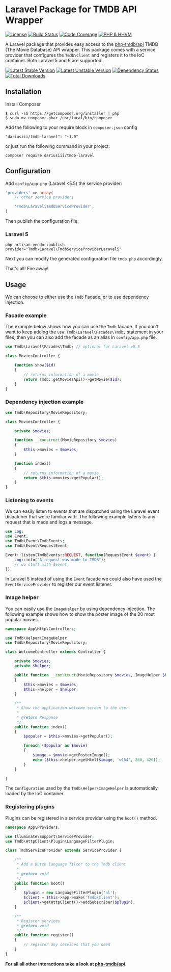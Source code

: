 # Laravel Package for TMDB API Wrapper

[![License](https://poser.pugx.org/dariusiii/tmdb-laravel/license.png)](https://packagist.org/packages/dariusiii/tmdb-laravel)
[![Build Status](https://travis-ci.org/dariusiii/tmdb-laravel.svg)](https://travis-ci.org/dariusiii/tmdb-laravel)
[![Code Coverage](https://scrutinizer-ci.com/g/dariusiii/tmdb-laravel/badges/coverage.png)](https://scrutinizer-ci.com/g/dariusiii/tmdb-laravel/)
[![PHP & HHVM](https://php-eye.com/badge/dariusiii/tmdb-laravel/tested.svg)](https://php-eye.com/package/dariusiii/tmdb-laravel)

A Laravel package that provides easy access to the [php-tmdb/api](https://github.com/php-tmdb/api) TMDB (The Movie Database) API wrapper.
This package comes with a service provider that configures the `Tmdb\Client` and registers it to the IoC container.
Both Laravel 5 and 6 are supported.

[![Latest Stable Version](https://poser.pugx.org/dariusiii/tmdb-laravel/v/stable.svg)](https://packagist.org/packages/dariusiii/tmdb-laravel)
[![Latest Unstable Version](https://poser.pugx.org/dariusiii/tmdb-laravel/v/unstable.svg)](https://packagist.org/packages/dariusiii/tmdb-laravel)
[![Dependency Status](https://www.versioneye.com/php/php-tmdb:laravel/badge?style=flat)](https://www.versioneye.com/php/php-tmdb:laravel)
[![Total Downloads](https://poser.pugx.org/dariusiii/tmdb-laravel/downloads.svg)](https://packagist.org/packages/dariusiii/tmdb-laravel)

## Installation

Install Composer

```
$ curl -sS https://getcomposer.org/installer | php
$ sudo mv composer.phar /usr/local/bin/composer
```

Add the following to your require block in `composer.json` config

```
"dariusiii/tmdb-laravel": "~1.0"
```

or just run the following command in your project:

```
composer require dariusiii/tmdb-laravel
```

## Configuration

Add `config/app.php` (Laravel <5.5) the service provider:

```php
'providers' => array(
    // other service providers

    'Tmdb\Laravel\TmdbServiceProvider',
)
```

Then publish the configuration file:

### Laravel 5

```
php artisan vendor:publish --provider="Tmdb\Laravel\TmdbServiceProviderLaravel5"
```

Next you can modify the generated configuration file `tmdb.php` accordingly.

That's all! Fire away!

## Usage

We can choose to either use the `Tmdb` Facade, or to use dependency injection.

### Facade example

The example below shows how you can use the `Tmdb` facade.
If you don't want to keep adding the `use Tmdb\Laravel\Facades\Tmdb;` statement in your files, then you can also add the facade as an alias in `config/app.php` file.

```php
use Tmdb\Laravel\Facades\Tmdb; // optional for Laravel ≥5.5

class MoviesController {

    function show($id)
    {
        // returns information of a movie
        return Tmdb::getMoviesApi()->getMovie($id);
    }
}
```

### Dependency injection example

```php
use Tmdb\Repository\MovieRepository;

class MoviesController {

    private $movies;

    function __construct(MovieRepository $movies)
    {
        $this->movies = $movies;
    }

    function index()
    {
        // returns information of a movie
        return $this->movies->getPopular();
    }
}
```

### Listening to events

We can easily listen to events that are dispatched using the Laravel event dispatcher that we're familiar with.
The following example listens to any request that is made and logs a message.

```php
use Log;
use Event;
use Tmdb\Event\TmdbEvents;
use Tmdb\Event\RequestEvent;

Event::listen(TmdbEvents::REQUEST, function(RequestEvent $event) {
    Log::info("A request was made to TMDB");
    // do stuff with $event
});
```

In Laravel 5 instead of using the `Event` facade we could also have used the `EventServiceProvider` to register our event listener.

### Image helper

You can easily use the `ImageHelper` by using dependency injection. The following example shows how to show the poster image of the 20 most popular movies.

```php
namespace App\Http\Controllers;

use Tmdb\Helper\ImageHelper;
use Tmdb\Repository\MovieRepository;

class WelcomeController extends Controller {

    private $movies;
    private $helper;

    public function __construct(MovieRepository $movies, ImageHelper $helper)
    {
        $this->movies = $movies;
        $this->helper = $helper;
    }

    /**
     * Show the application welcome screen to the user.
     *
     * @return Response
     */
    public function index()
    {
        $popular = $this->movies->getPopular();

        foreach ($popular as $movie)
        {
            $image = $movie->getPosterImage();
            echo ($this->helper->getHtml($image, 'w154', 260, 420));
        }
    }

}
```

The `Configuration` used by the `Tmdb\Helper\ImageHelper` is automatically loaded by the IoC container.

### Registering plugins

Plugins can be registered in a service provider using the `boot()` method.

```php
namespace App\Providers;

use Illuminate\Support\ServiceProvider;
use Tmdb\HttpClient\Plugin\LanguageFilterPlugin;

class TmdbServiceProvider extends ServiceProvider {

    /**
     * Add a Dutch language filter to the Tmdb client
     *
     * @return void
     */
    public function boot()
    {
        $plugin = new LanguageFilterPlugin('nl');
        $client = $this->app->make('Tmdb\Client');
        $client->getHttpClient()->addSubscriber($plugin);
    }

    /**
     * Register services
     * @return void
     */
    public function register()
    {
        // register any services that you need
    }
}
```

**For all all other interactions take a look at [php-tmdb/api](https://github.com/php-tmdb/api).**
